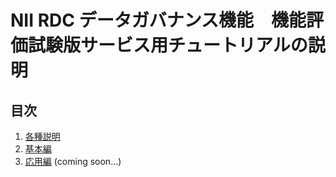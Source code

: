 # NII RDC データガバナンス機能　機能評価試験版サービス用チュートリアルの説明

## 目次

1. [各種説明](./01_overview/top.md)
1. [基本編](./02_basic/top.md)
1. [応用編](./03_advanced/top.md) (coming soon...)
